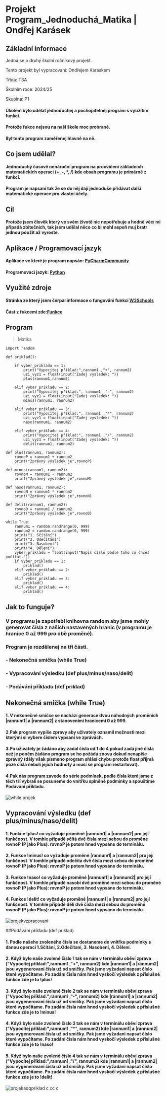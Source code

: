 # Projekt Program_Jednoduchá_Matika | Ondřej Karásek


## Základní informace


Jedná se o druhý školní ročníkový projekt.

Tento projekt byl vypracovaní: Ondřejem Karáskem

Třída: T3A

Školním roce: 2024/25

Skupina: P1


#### Úkolem bylo udělat jednoduchej a pochopitelnej program s využitím funkcí.
#### Protože fukce nejsou na naši škole moc probrané.
#### Byl tento program zaměřenej hlavně na ně.


## Co jsem udělal?
#### Jednoduchý časově nenároční program na procvičení základních matematickích operaci (+, -, *, /) kde obsah programu je primárně z funkcí.
#### Program je napsaní tak že se do něj dají jednoduše přidávat další matematické operace pro vlastní účely.


## Cíl
#### Protože jsem člověk který ve svém životě nic nepotřebuje a hodně věcí mi připadá zbitečních, tak jsem udělal něco co bi mohl aspoň muj bratr jednou použít až vyroste.


## Aplikace / Programovací jazyk
#### Aplikace ve které je program napsán: [PyCharmCommunity](https://pycharm-community-edition.en.softonic.com/)
#### Programovací jazyk: [Python](https://www.python.org/)


## Využité zdroje
#### Stránka ze který jsem čerpal informace o fungování funkcí [W3Schools](https://www.w3schools.com/python/python_functions.asp)
#### Část z fukcemi zde:[Funkce](https://www.w3schools.com/python/python_functions.asp)

## Program
> Matika

    import random

    def priklad():

        if vyber_prikladu == 1:
            print("Vypocítej příklad:",rannum1 ,"+", rannum2)
            uzi_vyz1 = float(input("Zadej vysledek: "))
            plus(rannum1,rannum2)

        elif vyber_prikladu == 2:
            print("Vypocítej příklad:", rannum1 ,"-", rannum2)
            uzi_vyz1 = float(input("Zadej vysledek: "))
            minus(rannum1, rannum2)

        elif vyber_prikladu == 3:
            print("Vypocítej příklad:", rannum1 ,"*", rannum2)
            uzi_vyz1 = float(input("Zadej vysledek: "))
            naso(rannum1, rannum2)

        elif vyber_prikladu == 4:
            print("Vypocítej příklad:", rannum1 ,"/", rannum2)
            uzi_vyz1 = float(input("Zadej vysledek: "))
            delit(rannum1, rannum2)

    def plus(rannum1, rannum2):
        rovnoP = rannum1 + rannum2
        print("Zprávný výsledek je",rovnoP)
        
    def minus(rannum1, rannum2):
        rovnoM = rannum1 - rannum2
        print("Zprávný výsledek je",rovnoM)
        
    def naso(rannum1, rannum2):
        rovnoN = rannum1 * rannum2
        print("Zprávný výsledek je",rovnoN)
        
    def delit(rannum1, rannum2):
        rovnoD = rannum1 / rannum2
        print("Zprávný výsledek je",rovnoD)

    while True:
        rannum1 = random.randrange(0, 999)
        rannum2 = random.randrange(0, 999)
        print("1. Sčítání")
        print("2. Odečítání")
        print("3. Nasobení")
        print("4. Dělení")
        vyber_prikladu = float(input("Napiš číslo podle toho co chceš počítat."))
        if vyber_prikladu == 1:
            priklad()
        elif vyber_prikladu == 2:
            priklad()
        elif vyber_prikladu == 3:
            priklad()
        elif vyber_prikladu == 4:
            priklad()
## Jak to funguje?
### V programu je zapotřebí knihovna random aby jsme mohly generovat čísla z našich nastavených hranic (v programu je hranice 0 až 999 pro obě proměné).
### Program je rozdělenej na tři části.
### - Nekonečná smička (while True)
### - Vypracování výsledku (def plus/minus/naso/delit)
### - Podávání příkladu (def priklad)

## Nekonečná smička (while True)
#### 1. V nekonečné smičce se nachází generace dvou náhodných proměních |rannum1| a |rannum2| z stanoveními hranicemi 0 až 999.
#### 2.Pak program vypíše zpravy aby uživately oznamil možnosti mezi kterými si vybere číslem vypsaní ve zprávách.
#### 3.Po uživately je žádáno aby zadal čísla od 1 do 4 pokud zadá jiné čísla než je poněm žádáno program se ho požádá znovu dokud nenapíše zprávný (dály však písmeno program ohlásí chybu protože float příjmá poze čísla neboli jejich hodnoty a musí se program restartovat).
#### 4.Pak nás program zavede do série podmínek, podle čísla které jsme z těch tří vybrali se  posuneme do vnitřku splněné podmínky a spouštíme Podávání příkladu.
![while projek](https://github.com/user-attachments/assets/0e1de3ae-d76a-4c20-9dcc-972b487f0d07)

## Vypracování výsledku (def plus/minus/naso/delit)
#### 1. Funkce !plus! co vyžaduje proměné |rannum1| a |rannum2| pro její funkčnost. V tomhle případě sčítá dvě čísla mezi sebou do proměné rovnoP (P jako Plus): rovnoP je potom hned vypsáno do terminálu.
#### 2. Funkce !minus! co vyžaduje proměné |rannum1| a |rannum2| pro její funkčnost. V tomhle případě odečíta dvě čisla mezi sebou do proměné rovnoP (P jako Plus): rovnoP je potom hned vypsáno do terminálu.
#### 3. Funkce !naso! co vyžaduje proměné |rannum1| a |rannum2| pro její funkčnost. V tomhle případě nasobí dvě proměné mezi sebou do proměné rovnoP (P jako Plus): rovnoP je potom hned vypsáno do terminálu.
#### 4. Funkce !delit! co vyžaduje proměné |rannum1| a |rannum2| pro její funkčnost. V tomhle případě dělí dvě čísla mezi sebou do proměné rovnoP (P jako Plus): rovnoP je potom hned vypsáno do terminálu.
![projekvzpracovani](https://github.com/user-attachments/assets/e88cb66e-bb27-4bfa-89ca-0a3aa578c260)

##Podávání příkladu (def priklad)
#### 1. Podle našeho zvoleného čísla se dostaneme do vnitřku podmínky s danou operací 1.Sčítání, 2.Odečítaní, 3. Nasobení, 4. Dělení.
#### 2. Když bylo naše zvolené číslo 1 tak se nám v terminálu oběví zprava ("Vypocítej příklad:",rannum1 ,"+", rannum2) kde |rannum1| a |rannum2| jsou vygenerovaní čísla už od smičky. Pak jsme vyžadani napsat číslo které vypočítame. Po zadání čísla nám hned vyskočí výsledek z příslušné funkce zde je to !plus!
#### 3. Když bylo naše zvolené číslo 2 tak se nám v terminálu oběví zprava ("Vypocítej příklad:",rannum1 ,"-", rannum2) kde |rannum1| a |rannum2| jsou vygenerovaní čísla už od smičky. Pak jsme vyžadani napsat číslo které vypočítame. Po zadání čísla nám hned vyskočí výsledek z příslušné funkce zde je to !minus!
#### 4. Když bylo naše zvolené číslo 3 tak se nám v terminálu oběví zprava ("Vypocítej příklad:",rannum1 ,"*", rannum2) kde |rannum1| a |rannum2| jsou vygenerovaní čísla už od smičky. Pak jsme vyžadani napsat číslo které vypočítame. Po zadání čísla nám hned vyskočí výsledek z příslušné funkce zde je to !naso!
#### 5. Když bylo naše zvolené číslo 4 tak se nám v terminálu oběví zprava ("Vypocítej příklad:",rannum1 ,"/", rannum2) kde |rannum1| a |rannum2| jsou vygenerovaní čísla už od smičky. Pak jsme vyžadani napsat číslo které vypočítame. Po zadání čísla nám hned vyskočí výsledek z příslušné funkce zde je to !delit!
![projekaqqpriklad](https://github.com/user-attachments/assets/3d9d5150-f9fe-4b78-8c4a-754e9472ebc5)
c
cc
c
